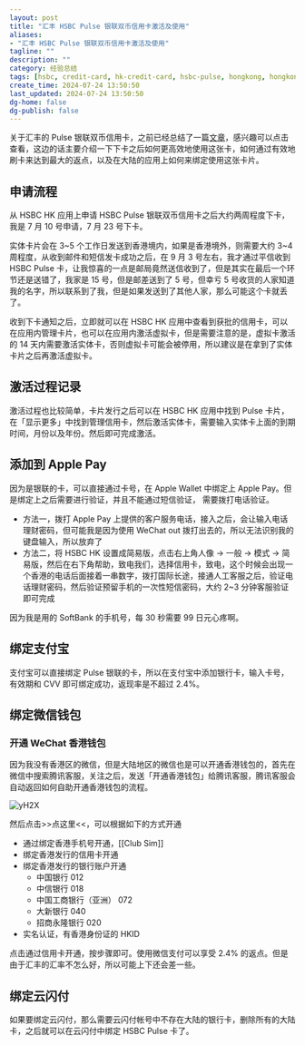 ```yaml
---
layout: post
title: "汇丰 HSBC Pulse 银联双币信用卡激活及使用"
aliases:
- "汇丰 HSBC Pulse 银联双币信用卡激活及使用"
tagline: ""
description: ""
category: 经验总结
tags: [hsbc, credit-card, hk-credit-card, hsbc-pulse, hongkong, hongkong-credit-card, credit-card, hkd, wechat-pay,]
create_time: 2024-07-24 13:50:50
last_updated: 2024-07-24 13:50:50
dg-home: false
dg-publish: false
---
```


关于汇丰的 Pulse 银联双币信用卡，之前已经总结了一篇[文章](https://blog.einverne.info/post/2024/05/hsbc-pulse-credit-card.html)，感兴趣可以点击查看，这边的话主要介绍一下下卡之后如何更高效地使用这张卡，如何通过有效地刷卡来达到最大的返点，以及在大陆的应用上如何来绑定使用这张卡片。

## 申请流程

从 HSBC HK 应用上申请 HSBC Pulse 银联双币信用卡之后大约两周程度下卡，我是 7 月 10 号申请，7 月 23 号下卡。

实体卡片会在 3~5 个工作日发送到香港境内，如果是香港境外，则需要大约 3~4 周程度，从收到邮件和短信发卡成功之后，在 9 月 3 号左右，我才通过平信收到 HSBC Pulse 卡，让我惊喜的一点是邮局竟然送信收到了，但是其实在最后一个环节还是送错了，我家是 15 号，但是邮差送到了 5 号，但幸亏 5 号收货的人家知道我的名字，所以联系到了我，但是如果发送到了其他人家，那么可能这个卡就丢了。

收到下卡通知之后，立即就可以在 HSBC HK 应用中查看到获批的信用卡，可以在应用内管理卡片，也可以在应用内激活虚拟卡，但是需要注意的是，虚拟卡激活的 14 天内需要激活实体卡，否则虚拟卡可能会被停用，所以建议是在拿到了实体卡片之后再激活虚拟卡。

## 激活过程记录

激活过程也比较简单，卡片发行之后可以在 HSBC HK 应用中找到 Pulse 卡片，在「显示更多」中找到管理信用卡，然后激活实体卡，需要输入实体卡上面的到期时间，月份以及年份。然后即可完成激活。

## 添加到 Apple Pay

因为是银联的卡，可以直接通过卡号，在 Apple Wallet 中绑定上 Apple Pay。但是绑定上之后需要进行验证，并且不能通过短信验证， 需要拨打电话验证。

- 方法一，拨打 Apple Pay 上提供的客户服务电话，接入之后，会让输入电话理财密码，但可能我是因为使用 WeChat  out 拨打出去的，所以无法识别我的键盘输入，所以放弃了
- 方法二，将 HSBC HK 设置成简易版，点击右上角人像 -> 一般 -> 模式 -> 简易版，然后在右下角帮助，致电我们，选择信用卡，致电，这个时候会出现一个香港的电话后面接着一串数字，拨打国际长途，接通人工客服之后，验证电话理财密码，然后验证预留手机的一次性短信密码，大约 2~3 分钟客服验证即可完成

因为我是用的 SoftBank 的手机号，每 30 秒需要 99 日元心疼啊。

## 绑定支付宝
支付宝可以直接绑定 Pulse 银联的卡，所以在支付宝中添加银行卡，输入卡号，有效期和 CVV 即可绑定成功，返现率是不超过 2.4%。

## 绑定微信钱包

### 开通 WeChat 香港钱包

因为我没有香港区的微信，但是大陆地区的微信也是可以开通香港钱包的，首先在微信中搜索腾讯客服，关注之后，发送「开通香港钱包」给腾讯客服，腾讯客服会自动返回如何自助开通香港钱包的流程。

![yH2X](https://photo.einverne.info/images/2024/09/05/yH2X.jpg)

然后点击>>点这里<<，可以根据如下的方式开通

- 通过绑定香港手机号开通，[[Club Sim]]
- 绑定香港发行的信用卡开通
- 绑定香港发行的银行账户开通
  - 中国银行 012
  - 中信银行 018
  - 中国工商银行（亚洲） 072
  - 大新银行 040
  - 招商永隆银行 020
- 实名认证，有香港身份证的 HKID

点击通过信用卡开通，按步骤即可。使用微信支付可以享受 2.4% 的返点。但是由于汇丰的汇率不怎么好，所以可能上下还会差一些。

## 绑定云闪付

如果要绑定云闪付，那么需要云闪付帐号中不存在大陆的银行卡，删除所有的大陆卡，之后就可以在云闪付中绑定 HSBC Pulse 卡了。
